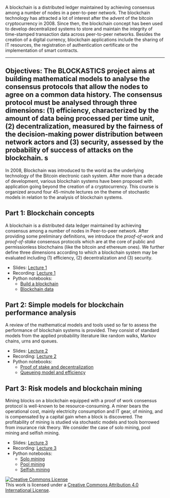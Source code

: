A blockchain is a distributed ledger maintained by achieving consensus among a number of nodes in a peer-to-peer network. The blockchain technology has attracted a lot of interest after the advent of the bitcoin cryptocurrency in 2008. Since then, the blockchain concept has been used to develop decentralized systems to store and maintain the integrity of time-stamped transaction data across peer-to-peer networks. Besides the creation of a digital currency, blockchain applications include the sharing of IT resources, the registration of authentication certificate or the implementation of smart contracts.

---

Objectives:
The BLOCKASTICS project aims at building mathematical models to analyse the consensus protocols that allow the nodes to agree on a common data history. The consensus protocol must be analysed through three dimensions: (1) efficiency, characterized by the amount of data being processed per time unit, (2) decentralization, measured by the fairness of the decision-making power distribution between network actors and (3) security, assessed by the probability of success of attacks on the blockchain.
s
---

In 2008, Blockchain was introduced to the world as the underlying technology of the Bitcoin electronic cash system. After more than a decade of development, various blockchain systems have been proposed with application going beyond the creation of a cryptocurrency. This course is organized around four 45-minute lectures on the theme of stochastic models in relation to the analysis of blockchain systems.

## Part 1: Blockchain concepts
A blockchain is a distributed data ledger maintained by achieving consensus among a number of nodes in Peer-to-peer network. After providing some preliminary definitions, we introduce the  *proof-of-work* and *proof-of-stake* consensus protocols which are at the core of public and permissionless blochchains (like the bitcoin and ethereum ones). We further define three dimensions according to which a blockchain system may be evaluated including (1) efficiency, (2) decentralization and (3) security.

* Slides: [Lecture 1](/Slides/BFS/Lecture1/blockastics_lec_1.pdf)  
* Recording: [Lecture 1](https://youtu.be/c_9LQEEwzE0)   
* Python notebooks: 
	- [Build a blockchain](/Python/lecture1_build_blockchain.ipynb)
	- [Blockchain data](/Python/Lecture1_blockchain_data.ipynb)



## Part 2: Simple models for blockchain performance analysis
A review of the mathematical models and tools used so far to assess the performance of blockchain systems is provided. They consist of standard models from the applied probability literature like random walks, Markov chains, urns and queues.

* Slides: [Lecture 2](/Slides/BFS/Lecture2/blockastics_lec_2.pdf)
* Recording: [Lecture 2](https://youtu.be/QDt_ItxO3u0)      
* Python notebooks: 
	- [Proof of stake and decentralization](/Python/lecture_2_POS_Decentralization.ipynb)
	- [Queueing model and efficiency](/Python/lecture_2_Efficiency.ipynb)


## Part 3: Risk models and blockchain mining
Mining blocks on a blockchain equipped with a proof of work consensus protocol is well-known to be resource-consuming. A miner bears the operational cost, mainly
electricity consumption and IT gear, of mining, and is compensated by a capital gain when a block is discovered. The profitability of mining is studied via stochastic models and tools borrowed from insurance risk theory. We consider the case of solo mining, pool mining and selfish mining.  

* Slides: [Lecture 3](/Slides/BFS/Lecture3/blockastics_lec_3.pdf)
* Recording: [Lecture 3](https://youtu.be/NSB1Zjt8-_0)     
* Python notebooks: 
	- [Solo mining](/Python/Lecture3_solo_mining.ipynb)
	- [Pool mining](/Python/Lecture3_mining_pool.ipynb)
	- [Selfish mining](/Python/Lecture3_selfish_mining.ipynb)  

   
<a rel="license" href="http://creativecommons.org/licenses/by/4.0/"><img alt="Creative Commons License" style="border-width:0" src="https://i.creativecommons.org/l/by/4.0/88x31.png" /></a><br />This work is licensed under a <a rel="license" href="http://creativecommons.org/licenses/by/4.0/">Creative Commons Attribution 4.0 International License</a>.
